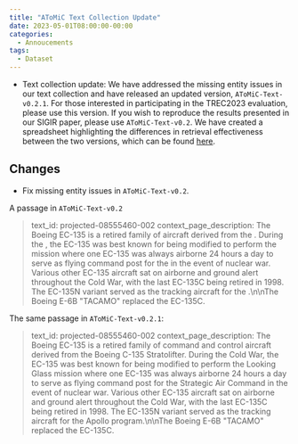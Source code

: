 ```yaml
---
title: "AToMiC Text Collection Update"
date: 2023-05-01T08:00:00-00:00
categories:
  - Annoucements
tags:
  - Dataset
---
```


- Text collection update: We have addressed the missing entity issues in our text collection and have released an updated version, `AToMiC-Text-v0.2.1`. For those interested in participating in the TREC2023 evaluation, please use this version. If you wish to reproduce the results presented in our SIGIR paper, please use `AToMiC-Text-v0.2`. We have created a spreadsheet highlighting the differences in retrieval effectiveness between the two versions, which can be found [here](https://docs.google.com/spreadsheets/d/1wSi_79Qx3GA1WAirwvoapiWJ4m2bPRM_rtUWRZ2qRIo/edit?usp=sharing).

## Changes
- Fix missing entity issues in `AToMiC-Text-v0.2`.

A passage in `AToMiC-Text-v0.2` 
> text_id: 
> projected-08555460-002
> context_page_description: 
> The Boeing EC-135 is a retired family of  aircraft derived from the . During the , the EC-135 was best known for being modified to perform the  mission where one EC-135 was always airborne 24 hours a day to serve as flying command post for the  in the event of nuclear war. Various other EC-135 aircraft sat on airborne and ground alert throughout the Cold War, with the last EC-135C being retired in 1998. The EC-135N variant served as the tracking aircraft for the .\n\nThe Boeing E-6B "TACAMO" replaced the EC-135C.


The same passage in `AToMiC-Text-v0.2.1`:
> text_id: 
> projected-08555460-002
> context_page_description: 
> The Boeing EC-135 is a retired family of command and control aircraft derived from the Boeing C-135 Stratolifter. During the Cold War, the EC-135 was best known for being modified to perform the Looking Glass mission where one EC-135 was always airborne 24 hours a day to serve as flying command post for the Strategic Air Command in the event of nuclear war. Various other EC-135 aircraft sat on airborne and ground alert throughout the Cold War, with the last EC-135C being retired in 1998. The EC-135N variant served as the tracking aircraft for the Apollo program.\n\nThe Boeing E-6B "TACAMO" replaced the EC-135C. 
